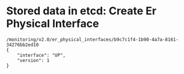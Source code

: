 # Stored data in etcd: Create Er Physical Interface

```
/monitoring/v2.0/er_physical_interfaces/b9c7c1f4-1b90-4a7a-8161-34276bb2ed10
{
    "interface": "UP", 
    "version": 1
}
```
